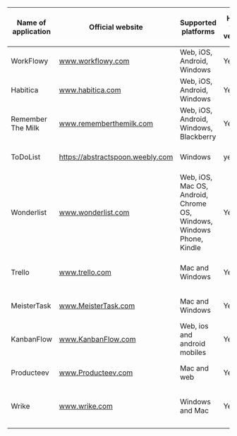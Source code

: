 |  Name of application  | Official website  | Supported platforms  | Has a free version  | Has a paid-for version  | Storing data  | Type of application  |
|---|---|---|---|---|---|---|
| WorkFlowy  | www.workflowy.com  | Web, iOS, Android, Windows  | Yes  | No  | Cloud & Local machine  | Large task managament application  |
| Habitica  | www.habitica.com  |  Web, iOS, Android, Windows |  Yes | No  | Cloud only | simple todo application  |
| Remember The Milk  | www.rememberthemilk.com  | Web, iOS, Android, Windows, Blackberry  | Yes  |  Yes | Cloud & Local machine  | Large task managment application  |
|  ToDoList | https://abstractspoon.weebly.com  | Windows  | yes  | No  |  Local machine only | Large task management application  |
| Wonderlist  |  www.wonderlist.com | Web, iOS, Mac OS, Android, Chrome OS, Windows, Windows Phone, Kindle  | Yes  | Yes  | Cloud and local machine  | Large task management application  |
| Trello  | www.trello.com  | Mac and Windows  | Yes  | Yes  | Cloud and Local machine  | Large task management application  |
| MeisterTask  | www.MeisterTask.com | Mac and Windows  | Yes  | Yes | Cloud | Large task management application |
| KanbanFlow  | www.KanbanFlow.com | Web, ios and android mobiles | Yes | Yes | Cloud | Simple todo application |
| Producteev  | www.Producteev.com  | Mac and web | Yes | Yes | Cloud & Local machine | Large task management application |
| Wrike  | www.wrike.com | Windows and Mac | Yes | Yes | Cloud and Local machine | Large task management application |
|   |   |   |   |   |   |   |
